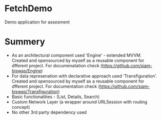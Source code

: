 # FetchDemo
 Demo application for assesment
 

# Summery

- As an architectural component used 'Engine' - extended MVVM. Created and opensourced by myself as a reusable component for dfferent project. For documenatation check (https://github.com/siam-biswas/Engine)
- For data represenation with declarative approach used 'Transfiguration'. Created and opensourced by myself as  a reusable component for dfferent project. For documentation check (https://github.com/siam-biswas/Transfiguration)
- Basic functionalities - (List, Details, Search)
- Custom Network Layer (a wrapper around URLSession with routing concept)
- No other 3rd party dependency used 

